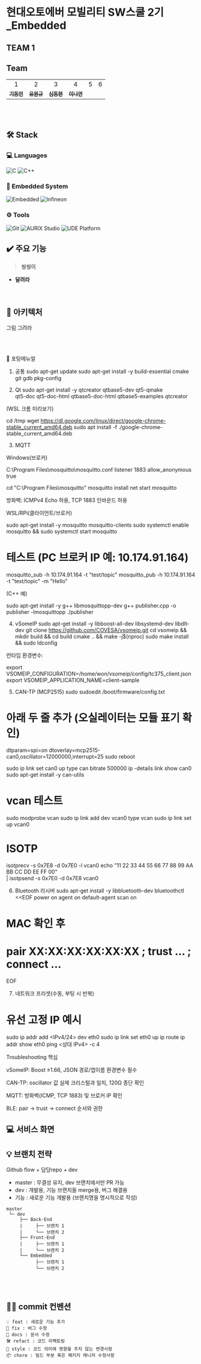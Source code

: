 # 현대오토에버 모빌리티 SW스쿨 2기_Embedded

## TEAM 1

## Team
<table>
  <tr>
    <td align="center">1</td>
    <td align="center">2</td>
    <td align="center">3</td>
    <td align="center">4</td>
    <td align="center">5</td>
    <td align="center">6</td>
  </tr>
     <tr>
    <td align="center"><a href="https://github.com/"><sub><b>기동언</b></td>
    <td align="center"><a href="https://github.com/"><sub><b>유원규</b></td>
    <td align="center"><a href="https://github.com/"><sub><b>심동현</b></td>
    <td align="center"><a href="https://github.com/"><sub><b>이나연</b></td>
  </tr>
      
</table>

<br><br>

## 🛠 Stack

### 💻 Languages
![C](https://img.shields.io/badge/C-%2300599C.svg?style=for-the-badge&logo=c&logoColor=white)
![C++](https://img.shields.io/badge/C++-%2300599C.svg?style=for-the-badge&logo=c%2B%2B&logoColor=white)

### 🔧 Embedded System
![Embedded](https://img.shields.io/badge/Embedded-%231572B6.svg?style=for-the-badge&logo=platformdotio&logoColor=white)
![Infineon](https://img.shields.io/badge/Infineon-A8B400.svg?style=for-the-badge&logo=infineon&logoColor=white)

### ⚙️ Tools
![Git](https://img.shields.io/badge/Git-F05032.svg?&style=for-the-badge&logo=Git&logoColor=white)
![AURIX Studio](https://img.shields.io/badge/AURIX%20Studio-0088CC.svg?style=for-the-badge)
![UDE Platform](https://img.shields.io/badge/UDEPlatform-D2232A.svg?style=for-the-badge)


## ✔️ 주요 기능

> **씽씽이**

- **달려라**


<br>




## &#128215; 아키텍처

그림 그려라
    
<br>   <br>

📙 포팅메뉴얼
1) 공통
sudo apt-get update
sudo apt-get install -y build-essential cmake git gdb pkg-config

2) Qt
sudo apt-get install -y qtcreator qtbase5-dev qt5-qmake \
  qt5-doc qt5-doc-html qtbase5-doc-html qtbase5-examples
qtcreator


(WSL 크롬 미리보기)

cd /tmp
wget https://dl.google.com/linux/direct/google-chrome-stable_current_amd64.deb
sudo apt install -f ./google-chrome-stable_current_amd64.deb

3) MQTT

Windows(브로커)

C:\Program Files\mosquitto\mosquitto.conf
listener 1883
allow_anonymous true

cd "C:\Program Files\mosquitto"
mosquitto install
net start mosquitto


방화벽: ICMPv4 Echo 허용, TCP 1883 인바운드 허용

WSL/RPi(클라이언트/브로커)

sudo apt-get install -y mosquitto mosquitto-clients
sudo systemctl enable mosquitto && sudo systemctl start mosquitto

# 테스트 (PC 브로커 IP 예: 10.174.91.164)
mosquitto_sub -h 10.174.91.164 -t "test/topic"
mosquitto_pub -h 10.174.91.164 -t "test/topic" -m "Hello"


(C++ 예)

sudo apt-get install -y g++ libmosquittopp-dev
g++ publisher.cpp -o publisher -lmosquittopp
./publisher

4) vSomeIP
sudo apt-get install -y libboost-all-dev libsystemd-dev libdlt-dev
git clone https://github.com/COVESA/vsomeip.git
cd vsomeip && mkdir build && cd build
cmake .. && make -j$(nproc)
sudo make install && sudo ldconfig


런타임 환경변수:

export VSOMEIP_CONFIGURATION=/home/won/vsomeip/config/tc375_client.json
export VSOMEIP_APPLICATION_NAME=client-sample

5) CAN-TP (MCP2515)
sudo sudoedit /boot/firmware/config.txt
# 아래 두 줄 추가 (오실레이터는 모듈 표기 확인)
dtparam=spi=on
dtoverlay=mcp2515-can0,oscillator=12000000,interrupt=25
sudo reboot

sudo ip link set can0 up type can bitrate 500000
ip -details link show can0
sudo apt-get install -y can-utils

# vcan 테스트
sudo modprobe vcan
sudo ip link add dev vcan0 type vcan
sudo ip link set up vcan0

# ISOTP
isotprecv -s 0x7E8 -d 0x7E0 -l vcan0
echo "11 22 33 44 55 66 77 88 99 AA BB CC DD EE FF 00" \
 | isotpsend -s 0x7E0 -d 0x7E8 vcan0

6) Bluetooth 리시버
sudo apt-get install -y libbluetooth-dev
bluetoothctl <<EOF
power on
agent on
default-agent
scan on
# MAC 확인 후
# pair XX:XX:XX:XX:XX:XX ; trust ... ; connect ...
EOF

7) 네트워크 프리셋(수동, 부팅 시 반복)
# 유선 고정 IP 예시
sudo ip addr add <IPv4/24> dev eth0
sudo ip link set eth0 up
ip route
ip addr show eth0
ping <상대 IPv4> -c 4


Troubleshooting 핵심

vSomeIP: Boost ≥1.66, JSON 경로/앱이름 환경변수 필수

CAN-TP: oscillator 값 실제 크리스털과 일치, 120Ω 종단 확인

MQTT: 방화벽(ICMP, TCP 1883) 및 브로커 IP 확인

BLE: pair → trust → connect 순서와 권한


## &#128187; 서비스 화면

## 💡 브랜치 전략

Github flow + 담당repo + dev

- master : 무결성 유지, dev 브랜치에서만 PR 가능
- dev : 개발용, 기능 브랜치들 merge용, 버그 해결용
- 기능 : 새로운 기능 개발용 (브랜치명을 명시적으로 작성)

```
master
 └─ dev
     ├── Back-End
     |     ├── 브랜치 1
     |     └── 브랜치 2
     ├── Front-End
     |     ├── 브랜치 1
     |     └── 브랜치 2
     └── Embedded
           ├── 브랜치 1
           └── 브랜치 2
```

<br><br>

## 🤙🏻 commit 컨벤션

```
💡 feat : 새로운 기능 추가
🐞 fix : 버그 수정
📄 docs : 문서 수정
🛠 refact : 코드 리팩토링
💅 style : 코드 의미에 영향을 주지 않는 변경사항
📦 chore : 빌드 부분 혹은 패키지 매니저 수정사항
```
